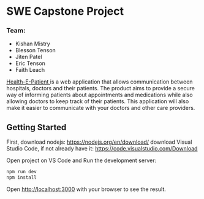 <h1>SWE Capstone Project</h1>
<h3>Team:</h3>
<ul>
  <li>Kishan Mistry</li>
  <li>Blesson Tenson</li>
  <li>Jiten Patel</li>
  <li>Eric Tenson</li>
  <li>Faith Leach</li>
</ul>
<a href="https://health-e-patient.netlify.app/login"> Health-E-Patient </a> is a web application that allows communication between hospitals, doctors and their patients. The product aims to provide a secure way of informing patients about appointments and medications while also allowing doctors to keep track of their patients. This application will also make it easier to communicate with your doctors and other care providers.

## Getting Started

First, download nodejs: https://nodejs.org/en/download/
download Visual Studio Code, if not already have it: https://code.visualstudio.com/Download

Open project on VS Code and
Run the development server:

```bash
npm run dev
npm install
```

Open [http://localhost:3000](http://localhost:3000) with your browser to see the result.
